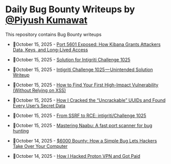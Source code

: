 # Daily Bug Bounty Writeups by [@Piyush Kumawat](https://twitter.com/piyush_supiy) 
This repository contains Bug Bounty writeups

<!-- BLOG-POST-LIST:START -->
 - 💯October 15, 2025 - [Port 5601 Exposed: How Kibana Grants Attackers Data, Keys, and Long-Lived Access](https://medium.com/@verylazytech/port-5601-exposed-how-kibana-grants-attackers-data-keys-and-long-lived-access-f9ba5cd058a8?source=rss------bug_bounty-5) 

 - 💯October 15, 2025 - [Solution for Intigriti Challenge 1025](https://medium.com/@ambushneupane4/solution-for-intigriti-challenge-1025-3ecc9c7e11db?source=rss------bug_bounty-5) 

 - 💯October 15, 2025 - [Intigriti Challenge 1025 — Unintended Solution Writeup](https://savi0r.medium.com/intigriti-challenge-1025-unintended-solution-writeup-92ac5c9d425e?source=rss------bug_bounty-5) 

 - 💯October 15, 2025 - [How to Find Your First High-Impact Vulnerability &lpar;Without Relying on XSS&rpar;](https://medium.com/@sync-with-ivan/how-to-find-your-first-high-impact-vulnerability-without-relying-on-xss-de3fdb73f182?source=rss------bug_bounty-5) 

 - 💯October 15, 2025 - [How I Cracked the “Uncrackable” UUIDs and Found Every User’s Secret Data](https://medium.com/@iski/how-i-cracked-the-uncrackable-uuids-and-found-every-users-secret-data-f0cd2224e09d?source=rss------bug_bounty-5) 

 - 💯October 15, 2025 - [From SSRF to RCE: intigriti/Challenge 1025](https://medium.com/@alejandro._./from-ssrf-to-rce-intigriti-challenge-1025-5a12d866db11?source=rss------bug_bounty-5) 

 - 💯October 15, 2025 - [Mastering Naabu: A fast port scanner for bug hunting](https://infosecwriteups.com/mastering-naabu-a-fast-port-scanner-for-bug-hunting-9a0020abfdf1?source=rss------bug_bounty-5) 

 - 💯October 14, 2025 - [$6000 Bounty: How a Simple Bug Lets Hackers Take Over Your Computer](https://osintteam.blog/6000-bounty-how-a-simple-bug-lets-hackers-take-over-your-computer-d1d261bd35af?source=rss------bug_bounty-5) 

 - 💯October 14, 2025 - [How I Hacked Proton VPN and Got Paid](https://medium.com/@josekuttykunnelthazhebinu/how-i-hacked-proton-vpn-and-got-paid-501a9eee39c9?source=rss------bug_bounty-5) 
<!-- BLOG-POST-LIST:END -->
